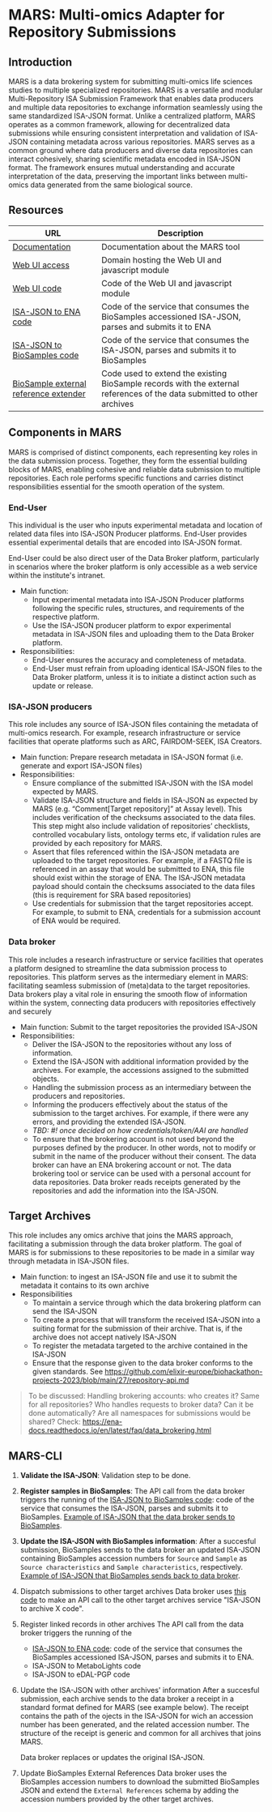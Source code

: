 # MARS: Multi-omics Adapter for Repository Submissions

## Introduction
MARS is a data brokering system for submitting multi-omics life sciences studies to multiple specialized repositories.
MARS is a versatile and modular Multi-Repository ISA Submission Framework that enables data producers and multiple data repositories to exchange information seamlessly using the same standardized ISA-JSON format. Unlike a centralized platform, MARS operates as a common framework, allowing for decentralized data submissions while ensuring consistent interpretation and validation of ISA-JSON containing metadata across various repositories.
MARS serves as a common ground where data producers and diverse data repositories can interact cohesively, sharing scientific metadata encoded in ISA-JSON format. The framework ensures mutual understanding and accurate interpretation of the data, preserving the important links between multi-omics data generated from the same biological source.


## Resources
| URL  | Description  |
|---|---|
| [Documentation](https://github.com/elixir-europe/biohackathon-projects-2023/blob/main/27/mars_documentation.md)  | Documentation about the MARS tool  |
| [Web UI access](https://xrzhou.com/mars/) | Domain hosting the Web UI and javascript module  |
| [Web UI code](https://github.com/elixir-europe/biohackathon-projects-2023/tree/main/27/web)  | Code of the Web UI and javascript module  |
| [ISA-JSON to ENA code](https://github.com/elixir-europe/biohackathon-projects-2023/tree/main/27/ISASRAProject27)  | Code of the service that consumes the BioSamples accessioned ISA-JSON, parses and submits it to ENA  |
| [ISA-JSON to BioSamples code](https://github.com/elixir-europe/biohackathon-projects-2023/tree/main/27/ISABioSamplesProject27)  | Code of the service that consumes the ISA-JSON, parses and submits it to BioSamples |
| [BioSample external reference extender](https://github.com/elixir-europe/biohackathon-projects-2023/tree/main/27/biosamples-externalReferences)  | Code used to extend the existing BioSample records with the external references of the data submitted to other archives |

## Components in MARS
MARS is comprised of distinct components, each representing key roles in the data submission process. Together, they form the essential building blocks of MARS, enabling cohesive and reliable data submission to multiple repositories.
Each role performs specific functions and carries distinct responsibilities essential for the smooth operation of the system.

### End-User
This individual is the user who inputs experimental metadata and location of related data files into ISA-JSON Producer platforms. End-User provides essential experimental details that are encoded into ISA-JSON format.

End-User could be also direct user of the Data Broker platform, particularly in scenarios where the broker platform is only accessible as a web service within the institute's intranet.
* Main function: 
  * Input experimental metadata into ISA-JSON Producer platforms following the specific rules, structures, and requirements of the respective platform. 
  * Use the ISA-JSON producer platform to expor experimental metadata in ISA-JSON files and uploading them to the Data Broker platform.
* Responsibilities:
  * End-User ensures the accuracy and completeness of metadata.
  * End-User must refrain from uploading identical ISA-JSON files to the Data Broker platform, unless it is to initiate a distinct action such as update or release.

### ISA-JSON producers
This role includes any source of ISA-JSON files containing the metadata of multi-omics research. For example, research infrastructure or service facilities that operate platforms such as ARC, FAIRDOM-SEEK, ISA Creators. 

* Main function: Prepare research metadata in ISA-JSON format (i.e. generate and export ISA-JSON files)
* Responsibilities:
  * Ensure compliance of the submitted ISA-JSON with the ISA model expected by MARS.
  * Validate ISA-JSON structure and fields in ISA-JSON as expected by MARS (e.g. “Comment[Target repository]” at Assay level). This includes verification of the checksums associated to the data files. This step might also include validation of repositories’ checklists, controlled vocabulary lists, ontology terms etc, if validation rules are provided by each repository for MARS.
  * Assert that files referenced within the ISA-JSON metadata are uploaded to the target repositories. For example, if a FASTQ file is referenced in an assay that would be submitted to ENA, this file should exist within the storage of ENA. The ISA-JSON metadata payload should contain the checksums associated to the data files (this is requirement for SRA based repositories)
  * Use credentials for submission that the target repositories accept. For example, to submit to ENA, credentials for a submission account of ENA would be required.
 
### Data broker
This role includes a research infrastructure or service facilities that operates a platform designed to streamline the data submission process to repositories. This platform serves as the intermediary element in MARS: facilitating seamless submission of (meta)data to the target repositories. Data brokers play a vital role in ensuring the smooth flow of information within the system, connecting data producers with repositories effectively and securely
* Main function: Submit to the target repositories the provided ISA-JSON 
* Responsibilities: 
  * Deliver the ISA-JSON to the repositories without any loss of information.
  * Extend the ISA-JSON with additional information provided by the archives. For example, the accessions assigned to the submitted objects.
  * Handling the submission process as an intermediary between the producers and repositories.
  * Informing the producers effectively about the status of the submission to the target archives. For example, if there were any errors, and providing the extended ISA-JSON.
  * _TBD: #! once decided on how credentials/token/AAI are handled_
  * To ensure that the brokering account is not used beyond the purposes defined by the producer. In other words, not to modify or submit in the name of the producer without their consent.
The data broker can have an ENA brokering account or not. The data brokering tool or service can be used with a personal account for data repositories.
Data broker reads receipts generated by the repositories and add the information into the ISA-JSON.

## Target Archives
This role includes any omics archive that joins the MARS approach, facilitating a submission through the data broker platform. The goal of MARS is for submissions to these repositories to be made in a similar way through metadata in ISA-JSON files.
* Main function: to ingest an ISA-JSON file and use it to submit the metadata it contains to its own archive
* Responsibilities
  * To maintain a service through which the data brokering platform can send the ISA-JSON
  * To create a process that will transform the received ISA-JSON into a suiting format for the submission of their archive. That is, if the archive does not accept natively ISA-JSON
  * To register the metadata targeted to the archive contained in the ISA-JSON
  * Ensure that the response given to the data broker conforms to the given standards. See https://github.com/elixir-europe/biohackathon-projects-2023/blob/main/27/repository-api.md 

> To be discussed:
> Handling brokering accounts: who creates it? Same for all repositories? Who handles requests to broker data? Can it be done automatically? Are all namespaces for submissions would be shared? Check: https://ena-docs.readthedocs.io/en/latest/faq/data_brokering.html

## MARS-CLI

1. **Validate the ISA-JSON**: Validation step to be done.

2. **Register samples in BioSamples**: The API call from the data broker triggers the running of the [ISA-JSON to BioSamples code](https://github.com/elixir-europe/biohackathon-projects-2023/tree/main/27/ISABioSamplesProject27): code of the service that consumes the ISA-JSON, parses and submits it to BioSamples. [Example of ISA-JSON that the data broker sends to BioSamples](https://github.com/elixir-europe/biohackathon-projects-2023/blob/main/27/biosamples-input-isa.json).

4. **Update the ISA-JSON with BioSamples information**: After a succesful submission, BioSamples sends to the data broker an updated ISA-JSON containing BioSamples accession numbers for `Source` and `Sample` as `Source characteristics` and `Sample characteristics`, respectively. [Example of ISA-JSON that BioSamples sends back to data broker](https://github.com/elixir-europe/biohackathon-projects-2023/blob/main/27/biosamples-modified-isa.json).

5. Dispatch submissions to other target archives
Data broker uses [this code](?) to make an API call to the other target archives service "ISA-JSON to archive X code".

6. Register linked records in other archives
    The API call from the data broker triggers the running of the
    * [ISA-JSON to ENA code](https://github.com/elixir-europe/biohackathon-projects-2023/tree/main/27/ISASRAProject27): code of the service that consumes the BioSamples accessioned ISA-JSON, parses and submits it to ENA.
    * ISA-JSON to MetaboLights code
    * ISA-JSON to eDAL-PGP code

7. Update the ISA-JSON with other archives' information
    After a succesful submission, each archive sends to the data broker a receipt in a standard format defined for MARS (see example below). The receipt contains the path of the ojects in the ISA-JSON for wich an accession number has been generated, and the related accession number. The structure of the receipt is generic and common for all archives that joins MARS.

    Data broker replaces or updates the original ISA-JSON.

8. Update BioSamples External References
Data broker uses the BioSamples accession numbers to download the submitted BioSamples JSON and extend the `External References` schema by adding the accession numbers provided by the other target archives.


